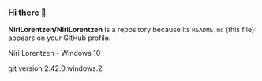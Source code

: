 ### Hi there 👋

**NiriLorentzen/NiriLorentzen** is a  repository because its `README.md` (this file) appears on your GitHub profile.

Niri Lorentzen - Windows 10

git version 2.42.0.windows.2
